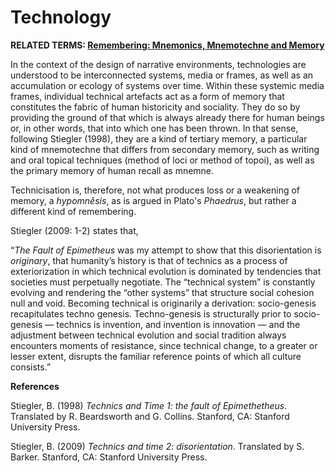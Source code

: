 # Technology

**RELATED TERMS: [Remembering: Mnemonics, Mnemotechne and Memory](https://github.com/narrative-environments/CourseCompendium/blob/main/Remembering.md)**

In the context of the design of narrative environments, technologies are understood to be interconnected systems, media or frames, as well as an accumulation or ecology of systems over time. Within these systemic media frames, individual technical artefacts act as a form of memory that constitutes the fabric of human historicity and sociality. They do so by providing the ground of that which is always already there for human beings or, in other words, that into which one has been thrown.  In that sense, following Stiegler (1998), they are a kind of tertiary memory, a particular kind of mnemotechne that differs from secondary memory, such as writing and oral topical techniques (method of loci or method of topoi), as well as the primary memory of human recall as mnemne.

Technicisation is, therefore, not what produces loss or a weakening of memory, a _hypomnêsis_, as is argued in Plato's _Phaedrus_, but rather a different kind of remembering.

Stiegler (2009: 1-2) states that, 

“_The Fault of Epimetheus_ was my attempt to show that this disorientation is _originary_, that humanity’s history is that of technics as a process of exteriorization in which technical evolution is dominated by tendencies that societies must perpetually negotiate. The “technical system” is constantly evolving and rendering the “other systems” that structure social cohesion null and void. Becoming technical is originarily a derivation: socio-genesis recapitulates techno genesis. Techno-genesis is structurally prior to socio-genesis — technics is invention, and invention is innovation — and the adjustment between technical evolution and social tradition always encounters moments of resistance, since technical change, to a greater or lesser extent, disrupts the familiar reference points of which all culture consists.”

**References**

Stiegler, B. (1998) _Technics and Time 1: the fault of Epimethetheus_. Translated by R. Beardsworth and G. Collins. Stanford, CA: Stanford University Press.

Stiegler, B. (2009) _Technics and time 2: disorientation_. Translated by S. Barker. Stanford, CA: Stanford University Press.
